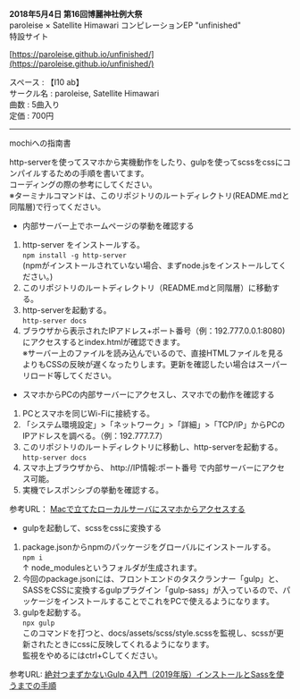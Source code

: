 **2018年5月4日 第16回博麗神社例大祭**  
paroleise × Satellite Himawari コンピレーションEP
"unfinished"  
特設サイト

[https://paroleise.github.io/unfinished/](https://paroleise.github.io/unfinished/)  

スペース : 【I10 ab】  
サークル名 : paroleise, Satellite Himawari  
曲数 : 5曲入り  
定価 : 700円  




***
mochiへの指南書  

http-serverを使ってスマホから実機動作をしたり、gulpを使ってscssをcssにコンパイルするための手順を書いてます。  
コーディングの際の参考にしてください。  
※ターミナルコマンドは、このリポジトリのルートディレクトリ(README.mdと同階層)で行ってください。

* 内部サーバー上でホームページの挙動を確認する  
1. http-server をインストールする。  
`npm install -g http-server`  
(npmがインストールされていない場合、まずnode.jsをインストールしてください。)
2. このリポジトリのルートディレクトリ（README.mdと同階層）に移動する。  
3. http-serverを起動する。  
`http-server docs`  
4. ブラウザから表示されたIPアドレス+ポート番号（例：192.777.0.0.1:8080)にアクセスするとindex.htmlが確認できます。  
※サーバー上のファイルを読み込んでいるので、直接HTMLファイルを見るよりもCSSの反映が遅くなったりします。更新を確認したい場合はスーパーリロード等してください。

* スマホからPCの内部サーバーにアクセスし、スマホでの動作を確認する  
1. PCとスマホを同じWi-Fiに接続する。
2. 「システム環境設定」>「ネットワーク」>「詳細」>「TCP/IP」からPCのIPアドレスを調べる。（例：192.777.7.7）
3. このリポジトリのルートディレクトリに移動し、http-serverを起動する。  
`http-server docs`
4. スマホ上ブラウザから、 http://IP情報:ポート番号 で内部サーバーにアクセス可能。
5. 実機でレスポンシブの挙動を確認する。

参考URL：
[Macで立てたローカルサーバにスマホからアクセスする](https://qiita.com/shh-nkmr/items/ca134c6e39df6ecf9d4b)

* gulpを起動して、scssをcssに変換する  
1. package.jsonからnpmのパッケージをグローバルにインストールする。  
`npm i`  
↑ node_modulesというフォルダが生成されます。
2. 今回のpackage.jsonには、フロントエンドのタスクランナー「gulp」と、SASSをCSSに変換するgulpプラグイン「gulp-sass」が入っているので、パッケージをインストールすることでこれをPCで使えるようになります。
3. gulpを起動する。  
`npx gulp`  
このコマンドを打つと、docs/assets/scss/style.scssを監視し、scssが更新されたときにcssに反映してくれるようになります。  
監視をやめるにはctrl+Cしてください。

参考URL:
[絶対つまずかないGulp 4入門（2019年版）インストールとSassを使うまでの手順](https://ics.media/entry/3290/)